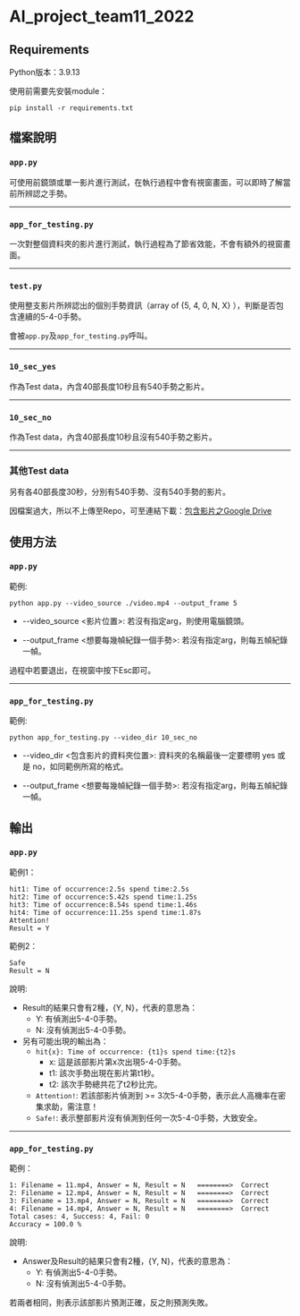
# AI_project_team11_2022

## Requirements

Python版本：3.9.13

使用前需要先安裝module：
```
pip install -r requirements.txt
```

## 檔案說明
### `app.py`
可使用前鏡頭或單一影片進行測試，在執行過程中會有視窗畫面，可以即時了解當前所辨認之手勢。

---
### `app_for_testing.py`
一次對整個資料夾的影片進行測試，執行過程為了節省效能，不會有額外的視窗畫面。

---
### `test.py`
使用整支影片所辨認出的個別手勢資訊（array of {5, 4, 0, N, X} ），判斷是否包含連續的5-4-0手勢。

會被`app.py`及`app_for_testing.py`呼叫。

---
### `10_sec_yes`
作為Test data，內含40部長度10秒且有540手勢之影片。

---
### `10_sec_no`
作為Test data，內含40部長度10秒且沒有540手勢之影片。

---
### 其他Test data
另有各40部長度30秒，分別有540手勢、沒有540手勢的影片。

因檔案過大，所以不上傳至Repo，可至連結下載：[包含影片之Google Drive](https://drive.google.com/drive/folders/1g2w5Qxhu-ea007MQFYhMKN2DXqWD1VVc?usp=sharing)


## 使用方法
### `app.py`
範例:

```
python app.py --video_source ./video.mp4 --output_frame 5
```

* --video_source <影片位置>: 若沒有指定arg，則使用電腦鏡頭。

* --output_frame <想要每幾幀紀錄一個手勢>: 若沒有指定arg，則每五幀紀錄一幀。

過程中若要退出，在視窗中按下Esc即可。

---

### `app_for_testing.py`
範例:

```
python app_for_testing.py --video_dir 10_sec_no
```

* --video_dir <包含影片的資料夾位置>: 資料夾的名稱最後一定要標明 yes 或是 no，如同範例所寫的格式。

* --output_frame <想要每幾幀紀錄一個手勢>: 若沒有指定arg，則每五幀紀錄一幀。


## 輸出
### `app.py`
範例1：
```
hit1: Time of occurrence:2.5s spend time:2.5s
hit2: Time of occurrence:5.42s spend time:1.25s
hit3: Time of occurrence:8.54s spend time:1.46s
hit4: Time of occurrence:11.25s spend time:1.87s
Attention!
Result = Y
```
範例2：
```
Safe
Result = N
```
說明:
* Result的結果只會有2種，{Y, N}，代表的意思為：
    - Y: 有偵測出5-4-0手勢。
    - N: 沒有偵測出5-4-0手勢。
* 另有可能出現的輸出為：
	- `hit{x}: Time of occurrence: {t1}s spend time:{t2}s`
		- x: 這是該部影片第x次出現5-4-0手勢。
		- t1: 該次手勢出現在影片第t1秒。
		- t2: 該次手勢總共花了t2秒比完。
	- `Attention!`: 若該部影片偵測到 >= 3次5-4-0手勢，表示此人高機率在密集求助，需注意！
	- `Safe!`: 表示整部影片沒有偵測到任何一次5-4-0手勢，大致安全。
	
---

### `app_for_testing.py`
範例：
```
1: Filename = 11.mp4, Answer = N, Result = N   ========>  Correct
2: Filename = 12.mp4, Answer = N, Result = N   ========>  Correct
3: Filename = 13.mp4, Answer = N, Result = N   ========>  Correct
4: Filename = 14.mp4, Answer = N, Result = N   ========>  Correct
Total cases: 4, Success: 4, Fail: 0
Accuracy = 100.0 %
```
說明:
* Answer及Result的結果只會有2種，{Y, N}，代表的意思為：
    - Y: 有偵測出5-4-0手勢。
    - N: 沒有偵測出5-4-0手勢。

若兩者相同，則表示該部影片預測正確，反之則預測失敗。

